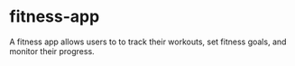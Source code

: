 # fitness-app
A fitness app allows users to to track their workouts, set fitness goals, and monitor their progress.
